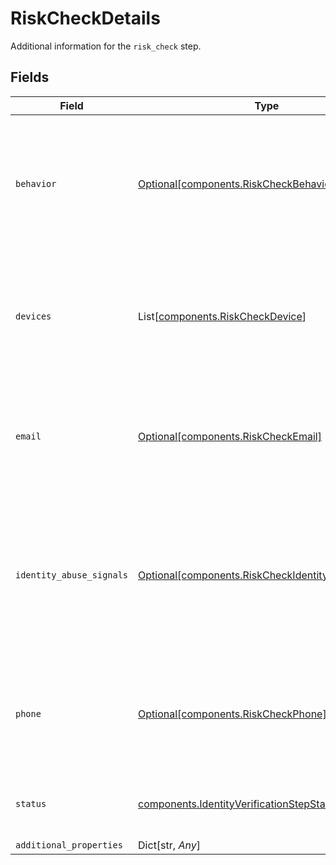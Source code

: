 # RiskCheckDetails

Additional information for the `risk_check` step.


## Fields

| Field                                                                                                                | Type                                                                                                                 | Required                                                                                                             | Description                                                                                                          | Example                                                                                                              |
| -------------------------------------------------------------------------------------------------------------------- | -------------------------------------------------------------------------------------------------------------------- | -------------------------------------------------------------------------------------------------------------------- | -------------------------------------------------------------------------------------------------------------------- | -------------------------------------------------------------------------------------------------------------------- |
| `behavior`                                                                                                           | [Optional[components.RiskCheckBehavior]](../../models/components/riskcheckbehavior.md)                               | :heavy_check_mark:                                                                                                   | Result summary object specifying values for `behavior` attributes of risk check, when available.                     |                                                                                                                      |
| `devices`                                                                                                            | List[[components.RiskCheckDevice](../../models/components/riskcheckdevice.md)]                                       | :heavy_check_mark:                                                                                                   | Array of result summary objects specifying values for `device` attributes of risk check.                             |                                                                                                                      |
| `email`                                                                                                              | [Optional[components.RiskCheckEmail]](../../models/components/riskcheckemail.md)                                     | :heavy_check_mark:                                                                                                   | Result summary object specifying values for `email` attributes of risk check.                                        |                                                                                                                      |
| `identity_abuse_signals`                                                                                             | [Optional[components.RiskCheckIdentityAbuseSignals]](../../models/components/riskcheckidentityabusesignals.md)       | :heavy_check_mark:                                                                                                   | Result summary object capturing abuse signals related to `identity abuse`, e.g. stolen and synthetic identity fraud. |                                                                                                                      |
| `phone`                                                                                                              | [Optional[components.RiskCheckPhone]](../../models/components/riskcheckphone.md)                                     | :heavy_check_mark:                                                                                                   | Result summary object specifying values for `phone` attributes of risk check.                                        |                                                                                                                      |
| `status`                                                                                                             | [components.IdentityVerificationStepStatus](../../models/components/identityverificationstepstatus.md)               | :heavy_check_mark:                                                                                                   | The status of a step in the identity verification process.                                                           | success                                                                                                              |
| `additional_properties`                                                                                              | Dict[str, *Any*]                                                                                                     | :heavy_minus_sign:                                                                                                   | N/A                                                                                                                  |                                                                                                                      |